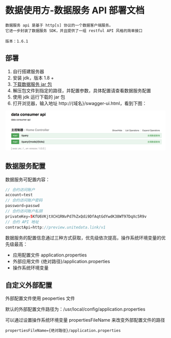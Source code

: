 
# 数据使用方-数据服务 API 部署文档

```plaintext
数据服务 api 是基于 http[s] 协议的一个数据客户端服务。
它进一步封装了数据服务 SDK，并且提供了一组 restful API 风格的简单接口

版本：1.6.1
```

## 部署

1. 自行搭建服务器
2. 安装 jdk，版本 1.8 +
3. [下载数据服务 jar 包](ud-data-consumer-server-1.6.1.release.tar.gz?raw=true)
4. 解压包文件到指定的路径，并配置参数，具体配置请查看数据服务配置
5. 使用 jdk 运行下载的 jar 包
6. 打开浏览器，输入地址 http://{域名}/swagger-ui.html，看到下图：

![api-doc](consumer-api-doc.png)

## 数据服务配置

数据服务可配置内容：

```java
// 合约访问账户
account=test
// 合约访问账户密码
password=passwd
// 合约访问账户私钥
privateKey=5KfU6VKjtXCH1RNvPd7hZxQdi9DfAqtGdYwdK38WT97DqXc5R9v
// 合约 API 地址
contractApi=http://preview.unitedata.link/v1
```

数据服务的配置信息通过三种方式获取，优先级依次提高，操作系统环境变量的优先级最高：

* 应用配置文件 application.properties
* 外部应用文件 {绝对路径}/application.properties
* 操作系统环境变量

## 自定义外部配置

外部配置文件使用 peoperties 文件

默认的外部配置文件路径为：/usr/local/config/application.properties

可以通过设置操作系统环境变量 propertiesFileName 来改变外部配置文件的路径

```plaintext
propertiesFileName={绝对路径}/application.properties
```